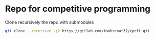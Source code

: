 # Repo for competitive programming

Clone recursively the repo with submodules

```sh
git clone --recursive -j2 https://gitlab.com/ksobrenat32/cpcfi.git
```